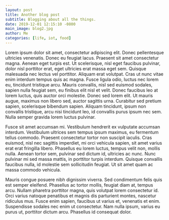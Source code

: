```yaml
---
layout: post
title: Another blog post
subtitle: Blogging about all the things.
date: 2019-12-01 12:15:10 -0800
main_image: blog2.jpg
author: Me
categories: [life, iot, food]
---
```

Lorem ipsum dolor sit amet, consectetur adipiscing elit. Donec pellentesque ultricies venenatis. Donec eu feugiat lacus. Praesent sit amet consectetur magna. Aenean eget turpis est. Ut scelerisque, nisl eget faucibus pulvinar, dolor nisl porttitor erat, eget ultricies erat massa eget sem. Quisque malesuada nec lectus vel porttitor. Aliquam erat volutpat. Cras ut nunc vitae enim interdum tempus quis ac magna. Fusce ligula odio, luctus nec lorem eu, tincidunt tristique arcu. Mauris convallis, nisl sed euismod sodales, sapien nulla feugiat sem, eu finibus elit nisl et velit. Donec faucibus leo at lorem luctus, quis auctor orci molestie. Donec sed lorem elit. Ut mauris augue, maximus non libero sed, auctor sagittis urna. Curabitur sed pretium sapien, scelerisque bibendum sapien. Aliquam tincidunt, ipsum non convallis tristique, arcu nisi tincidunt leo, id convallis purus ipsum nec sem. Nulla semper gravida lorem luctus pulvinar.

Fusce sit amet accumsan mi. Vestibulum hendrerit ex vulputate accumsan interdum. Vestibulum ultrices sem tempus ipsum maximus, eu fermentum tellus commodo. Praesent consectetur tortor non suscipit iaculis. Cras euismod, nisl nec sagittis imperdiet, mi orci vehicula sapien, sit amet varius erat erat fringilla libero. Phasellus eu lorem luctus, tempus velit non, mollis nulla. Aenean tortor sem, pulvinar sed dictum id, ultricies ac nunc. Nunc pulvinar mi sed massa mattis, in porttitor turpis interdum. Quisque convallis faucibus nulla, id molestie sem sollicitudin feugiat. Ut sit amet quam ac massa commodo vehicula.

Mauris congue posuere nibh dignissim viverra. Sed condimentum felis quis est semper eleifend. Phasellus ac tortor mollis, feugiat diam at, tempus arcu. Nullam pharetra porttitor magna, quis volutpat lorem consectetur id. Orci varius natoque penatibus et magnis dis parturient montes, nascetur ridiculus mus. Fusce enim sapien, faucibus ut varius et, venenatis et enim. Suspendisse sodales nec enim ut consectetur. Nam nulla ipsum, varius eu purus ut, porttitor dictum arcu. Phasellus id consequat dolor.